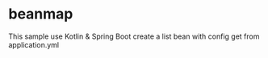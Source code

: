 # beanmap
This sample use Kotlin &amp; Spring Boot create a list bean with config get from application.yml
